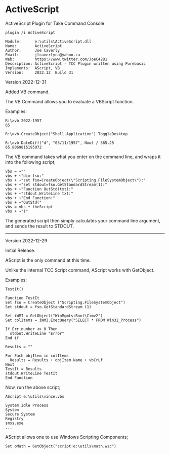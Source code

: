 # ActiveScript
ActiveScript Plugin for Take Command Console

```dos
plugin /i ActiveScript

Module:      e:\utils\ActiveScript.dll
Name:        ActiveScript
Author:      Joe Caverly
Email:       jlcaverlyca@yahoo.ca
Web:         https://www.twitter.com/JoeC4281
Description: ActiveScript - TCC Plugin written using Purebasic
Implements:  AScript, VB
Version:     2022.12  Build 31
```


Version 2022-12-31

Added VB command.

The VB Command allows you to evaluate a VBScript function.

Examples:

```dos
R:\>vb 2022-1957
65
```

```dos
R:\>vb CreateObject("Shell.Application").ToggleDesktop
```

```dos
R:\>vb DateDiff("d", "03/11/1957", Now) / 365.25
65.8069815195072
```

The VB command takes what you enter on the command line,
and wraps it into the following script;

```dos
vbs = ~""
vbs + ~"dim fso:"
vbs + ~"set fso=CreateObject(\"Scripting.FileSystemObject\"):"
vbs + ~"set stdout=fso.GetStandardStream(1):"
vbs + ~"Function OutStd(txt):"
vbs + ~"stdout.WriteLine txt:"
vbs + ~"End Function:"
vbs + ~"OutStd("
vbs = vbs + theScript
vbs + ~")"
```

The generated script then simply calculates your command line argument,
and sends the result to STDOUT.

----------------------------------------------------------------------
Version 2022-12-29

Initial Release.

AScript is the only command at this time.

Unlike the internal TCC Script command,
AScript works with GetObject.

Examples:

```dos
TestIt()

Function TestIt
Set fso = CreateObject ("Scripting.FileSystemObject")
Set stdout = fso.GetStandardStream (1)

Set iWMI = GetObject("WinMgmts:Root\Cimv2")
Set colItems = iWMI.ExecQuery("SELECT * FROM Win32_Process")

If Err.number <> 0 Then
  stdout.WriteLine "Error"
End if

Results = ""

For Each objItem in colItems
  Results = Results + objItem.Name + vbCrLf
Next
TestIt = Results
stdout.WriteLine TestIt
End Function
```


Now, run the above script;

```dos
AScript e:\utils\vince.vbs

System Idle Process
System
Secure System
Registry
smss.exe
...
```

AScript allows one to use Windows Scripting Components;

```dos
Set oMath = GetObject("script:e:\utils\math.wsc")
```


